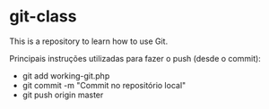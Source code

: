 # git-class
This is a repository to learn how to use Git.

Principais instruções utilizadas para fazer o push (desde o commit):
* git add working-git.php
* git commit -m "Commit no repositório local"
* git push origin master
